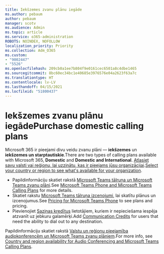 ```yaml
---
title: Iekšzemes zvanu plānu iegāde
ms.author: pebaum
author: pebaum
manager: scotv
ms.audience: Admin
ms.topic: article
ms.service: o365-administration
ROBOTS: NOINDEX, NOFOLLOW
localization_priority: Priority
ms.collection: Adm_O365
ms.custom:
- "9002447"
- "5526"
ms.openlocfilehash: 209cb0a1ee7b804f9e0161cec6501a8c4dbe1465
ms.sourcegitcommit: 8bc60ec34bc1e40685e3976576e04a2623f63a7c
ms.translationtype: HT
ms.contentlocale: lv-LV
ms.lasthandoff: 04/15/2021
ms.locfileid: "51800437"
---
```

# <a name="purchase-domestic-calling-plans"></a><span data-ttu-id="add81-102">Iekšzemes zvanu plānu iegāde</span><span class="sxs-lookup"><span data-stu-id="add81-102">Purchase domestic calling plans</span></span>

<span data-ttu-id="add81-103">Microsoft 365 ir pieejami divu veidu zvanu plāni — **iekšzemes** un **iekšzemes un starptautiskie**.</span><span class="sxs-lookup"><span data-stu-id="add81-103">There are two types of calling plans available with Microsoft 365, **Domestic** and **Domestic and International**.</span></span> <span data-ttu-id="add81-104">[Atlasiet savu valsti vai reģionu, lai uzzinātu, kas ir pieejams jūsu organizācijai](https://docs.microsoft.com/MicrosoftTeams/country-and-region-availability-for-audio-conferencing-and-calling-plans/country-and-region-availability-for-audio-conferencing-and-calling-plans#select-your-country-or-region-to-see-whats-available-for-your-organization).</span><span class="sxs-lookup"><span data-stu-id="add81-104">[Select your country or region to see what's available for your organization](https://docs.microsoft.com/MicrosoftTeams/country-and-region-availability-for-audio-conferencing-and-calling-plans/country-and-region-availability-for-audio-conferencing-and-calling-plans#select-your-country-or-region-to-see-whats-available-for-your-organization).</span></span>

- <span data-ttu-id="add81-105">Papildinformāciju skatiet rakstā [Microsoft Teams tālruņa un Microsoft Teams zvanu plāni](https://docs.microsoft.com/MicrosoftTeams/calling-plan-landing-page).</span><span class="sxs-lookup"><span data-stu-id="add81-105">See [Microsoft Teams Phone and Microsoft Teams Calling Plans](https://docs.microsoft.com/MicrosoftTeams/calling-plan-landing-page) for more details.</span></span>
- <span data-ttu-id="add81-106">Skatiet rakstu [Microsoft Teams tālruņa izcenojumi](https://www.microsoft.com/microsoft-365/microsoft-teams/voice-calling#Requirements), lai skatītu plānus un izcenojumus.</span><span class="sxs-lookup"><span data-stu-id="add81-106">See [Pricing for Microsoft Teams Phone](https://www.microsoft.com/microsoft-365/microsoft-teams/voice-calling#Requirements) to see plans and pricing.</span></span>
- <span data-ttu-id="add81-107">Pievienojiet [Saziņas kredītus](https://docs.microsoft.com/MicrosoftTeams/country-and-region-availability-for-audio-conferencing-and-calling-plans/country-and-region-availability-for-audio-conferencing-and-calling-plans#communications-credits) lietotājiem, kuriem ir nepieciešama iespēja atzvanīt uz jebkuru galamērķi.</span><span class="sxs-lookup"><span data-stu-id="add81-107">Add [Communication Credits](https://docs.microsoft.com/MicrosoftTeams/country-and-region-availability-for-audio-conferencing-and-calling-plans/country-and-region-availability-for-audio-conferencing-and-calling-plans#communications-credits) for users that need the ability to dial out to any destination.</span></span>

<span data-ttu-id="add81-108">Papildinformāciju skatiet rakstā [Valstu un reģionu pieejamība audiokonferencēm un Microsoft Teams zvanu plāniem](https://docs.microsoft.com/MicrosoftTeams/country-and-region-availability-for-audio-conferencing-and-calling-plans/country-and-region-availability-for-audio-conferencing-and-calling-plans).</span><span class="sxs-lookup"><span data-stu-id="add81-108">For more info, see [Country and region availability for Audio Conferencing and Microsoft Teams Calling Plans](https://docs.microsoft.com/MicrosoftTeams/country-and-region-availability-for-audio-conferencing-and-calling-plans/country-and-region-availability-for-audio-conferencing-and-calling-plans).</span></span> 
